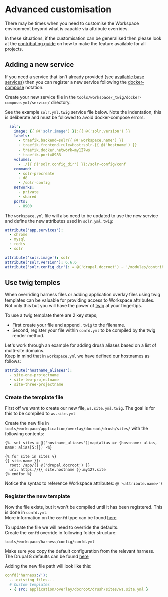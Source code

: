 # Advanced customisation

There may be times when you need to customise the Workspace environment beyond what is capable via attribute overrides.  

 In these situations, if the customisation can be generalised then please look at the [contributing guide] on how to make the feature available for all projects.


## Adding a new service
If you need a service that isn't already provided (see [available base services](https://github.com/inviqa/harness-base-php/blob/0.10.x/src/_base/_twig/docker-compose.yml/service)) then you can register a new service following the [docker-compose](https://docs.docker.com/compose/compose-file/) notation.

Create your new service file in the `tools/workspace/_twig/docker-compose.yml/service/` directory.  

See the example `solr.yml.twig` service file below. Note the indentation, this is deliberate and must be followed to avoid docker-compose errors.
```yaml
  solr:
    image: {{ @('solr.image') }}:{{ @('solr.version') }}
    labels:
      - traefik.backend=solr{{ @('workspace.name') }}
      - traefik.frontend.rule=Host:solr-{{ @('hostname') }}
      - traefik.docker.network=my127ws
      - traefik.port=8983
    volumes:
      - ./{{ @('solr.config_dir') }}:/solr-config/conf
    command:
      - solr-precreate
      - d8
      - /solr-config
    networks:
      - private
      - shared
    ports:
      - 8900
```

The `workspace.yml` file will also need to be updated to use the new service and define the new attributes used in `solr.yml.twig`:
```yaml
attribute('app.services'):
  - chrome
  - mysql
  - redis
  - solr

attribute('solr.image'): solr
attribute('solr.version'): 6.6.6
attribute('solr.config_dir'): = @('drupal.docroot') ~ '/modules/contrib/search_api_solr/solr-conf/6.x'
```


## Use twig temples
When overriding harness files or adding application overlay files using twig templates can be valuable for providing access to Workspace attributes. Not only this but you will have the power of [twig] at your fingertips.

To use a twig template there are 2 key steps;
* First create your file and append `.twig` to the filename.
* Second, register your file within `confd.yml` to be compiled by the twig render method.

Let's work through an example for adding drush aliases based on a list of multi-site domains.  
Keep in mind that in `workspace.yml` we have defined our hostnames as follows:
```yaml
attribute('hostname_aliases'):
  - site-one-projectname
  - site-two-projectname
  - site-three-projectname
```

### Create the template file
First off we want to create our new file, `ws.site.yml.twig`. The goal is for this to be compiled to `ws.site.yml`

Create the new file in `tools/workspace/application/overlay/docroot/drush/sites/` with the following contents:
```twig
{%- set sites = @('hostname_aliases')|map(alias => {hostname: alias, name: alias[5:]}) -%}

{% for site in sites %}
{{ site.name }}:
  root: /app/{{ @('drupal.docroot') }}
  uri: https://{{ site.hostname }}.my127.site
{% endfor %}
```
Notice the syntax to reference Workspace attributes: `@('<attribute.name>')`

### Register the new template
Now the file exists, but it won't be compiled until it has been registered. This is done in `confd.yml`.  
More information on the `confd` type can be found [here](https://github.com/my127/workspace/blob/0.1.x/docs/types/confd.md)

To update the file we will need to override the defaults.  
Create the `confd` override in following folder structure:
```
tools/workspace/harness/config/confd.yml
```

Make sure you copy the default configuration from the relevant harness.   
The Drupal 8 defaults can be found [here](../../harness/config/confd.yml)

Adding the new file path will look like this:
```yaml
confd('harness:/'):
  ...existing files...
  # Custom templates
  - { src: application/overlay/docroot/drush/sites/ws.site.yml }
```

[contributing guide]: ../contribute.md
[twig]: https://twig.symfony.com/doc/3.x/
